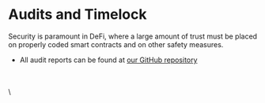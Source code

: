 # Audits and Timelock

Security is paramount in DeFi, where a large amount of trust must be placed on properly coded smart contracts and on other safety measures.

* All audit reports can be found at [our GitHub repository](https://github.com/pickle-finance/protocol/tree/master/audits)

​\
\
\


##
